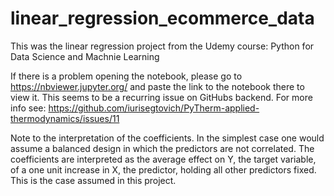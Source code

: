 # linear_regression_ecommerce_data
This was the linear regression project from the Udemy course: Python for Data Science and Machnie Learning  

If there is a problem opening the notebook, please go to https://nbviewer.jupyter.org/ and paste the link to the notebook there to view it. This seems to be a recurring issue on GitHubs backend. For more info see: https://github.com/iurisegtovich/PyTherm-applied-thermodynamics/issues/11

Note to the interpretation of the coefficients. In the simplest case one would assume a balanced design in which the predictors are not correlated. The coefficients are interpreted as the average effect on Y, the target variable, of a one unit increase in X, the predictor, holding all other predictors fixed. This is the case assumed in this project. 

